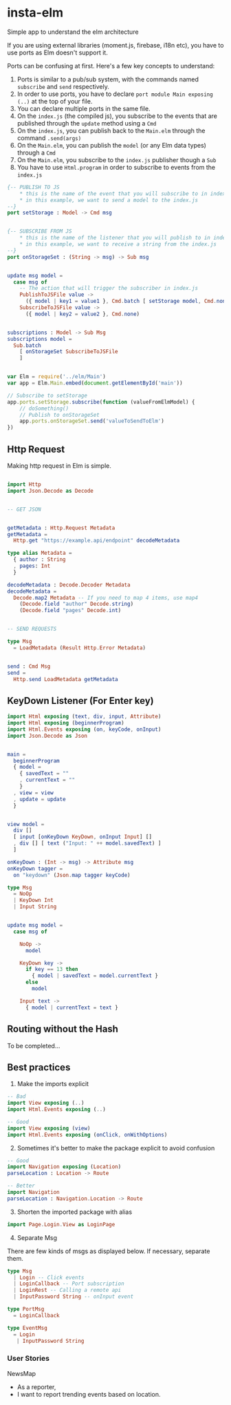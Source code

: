# insta-elm
Simple app to understand the elm architecture

If you are using external libraries (moment.js, firebase, i18n etc), you have
to use ports as Elm doesn't support it.

Ports can be confusing at first. Here's a few key concepts to understand:

1. Ports is similar to a pub/sub system, with the commands named `subscribe` and `send` respectively.
2. In order to use ports, you have to declare `port module Main exposing (..)` at the top of your file.
3. You can declare multiple ports in the same file.
4. On the `index.js` (the compiled js), you subscribe to the events that are published through the `update` method using a `Cmd`
5. On the `index.js`, you can publish back to the `Main.elm` through the command `.send(args)`
6. On the `Main.elm`, you can publish the `model` (or any Elm data types) through a `Cmd`
7. On the `Main.elm`, you subscribe to the `index.js` publisher though a `Sub`
8. You have to use `Html.program` in order to subscribe to events from the `index.js`

```elm
{-- PUBLISH TO JS
    * this is the name of the event that you will subscribe to in index.js
    * in this example, we want to send a model to the index.js
--} 
port setStorage : Model -> Cmd msg


{-- SUBSCRIBE FROM JS
    * this is the name of the listener that you will publish to in index.js
    * in this example, we want to receive a string from the index.js
--}
port onStorageSet : (String -> msg) -> Sub msg


update msg model =
  case msg of
    -- The action that will trigger the subscriber in index.js
    PublishToJSFile value -> 
      ({ model | key1 = value1 }, Cmd.batch [ setStorage model, Cmd.none ] )
    SubscribeToJSFile value ->
      ({ model | key2 = value2 }, Cmd.none)


subscriptions : Model -> Sub Msg
subscriptions model =
  Sub.batch
    [ onStorageSet SubscribeToJSFile
    ]
```

```js

var Elm = require('../elm/Main')
var app = Elm.Main.embed(document.getElementById('main'))

// Subscribe to setStorage
app.ports.setStorage.subscribe(function (valueFromElmModel) {
    // doSomething()
    // Publish to onStorageSet 
    app.ports.onStorageSet.send('valueToSendToElm')
})
```

## Http Request

Making http request in Elm is simple.

```elm

import Http
import Json.Decode as Decode


-- GET JSON


getMetadata : Http.Request Metadata
getMetadata =
  Http.get "https://example.api/endpoint" decodeMetadata

type alias Metadata =
  { author : String
  , pages: Int
  }

decodeMetadata : Decode.Decoder Metadata
decodeMetadata = 
  Decode.map2 Metadata -- If you need to map 4 items, use map4
    (Decode.field "author" Decode.string)
    (Decode.field "pages" Decode.int)


-- SEND REQUESTS

type Msg
  = LoadMetadata (Result Http.Error Metadata)


send : Cmd Msg
send = 
  Http.send LoadMetadata getMetadata
```


## KeyDown Listener (For Enter key)

```elm
import Html exposing (text, div, input, Attribute)
import Html exposing (beginnerProgram)
import Html.Events exposing (on, keyCode, onInput)
import Json.Decode as Json


main =
  beginnerProgram 
  { model = 
    { savedText = ""
    , currentText = ""
    }
  , view = view
  , update = update
  }


view model =
  div [] 
  [ input [onKeyDown KeyDown, onInput Input] []
  , div [] [ text ("Input: " ++ model.savedText) ]
  ]

onKeyDown : (Int -> msg) -> Attribute msg
onKeyDown tagger =
  on "keydown" (Json.map tagger keyCode)

type Msg 
  = NoOp
  | KeyDown Int
  | Input String


update msg model =
  case msg of

    NoOp ->
      model

    KeyDown key ->
      if key == 13 then
        { model | savedText = model.currentText }
      else
        model

    Input text ->
      { model | currentText = text }
```

## Routing without the Hash

To be completed...

## Best practices

1. Make the imports explicit

```elm
-- Bad
import View exposing (..)
import Html.Events exposing (..)

-- Good
import View exposing (view)
import Html.Events exposing (onClick, onWithOptions)

```

2. Sometimes it's better to make the package explicit to avoid confusion
```elm
-- Good
import Navigation exposing (Location)
parseLocation : Location -> Route

-- Better
import Navigation
parseLocation : Navigation.Location -> Route
```

3. Shorten the imported package with alias
```elm
import Page.Login.View as LoginPage
```

4. Separate Msg

There are few kinds of msgs as displayed below. If necessary, separate them.
```elm
type Msg
  | Login -- Click events
  | LoginCallback -- Port subscription 
  | LoginRest -- Calling a remote api
  | InputPassword String -- onInput event

type PortMsg 
  = LoginCallback

type EventMsg 
  = Login
   | InputPassword String
```

### User Stories

NewsMap

- As a reporter,
- I want to report trending events based on location.